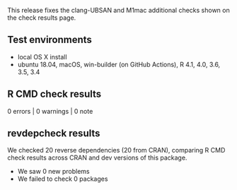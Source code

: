 This release fixes the clang-UBSAN and M1mac additional checks shown on the check results page.

## Test environments
* local OS X install
* ubuntu 18.04, macOS, win-builder (on GitHub Actions), R 4.1, 4.0, 3.6, 3.5, 3.4

## R CMD check results

0 errors | 0 warnings | 0 note

## revdepcheck results

We checked 20 reverse dependencies (20 from CRAN), comparing R CMD check
results across CRAN and dev versions of this package.

 * We saw 0 new problems
 * We failed to check 0 packages

